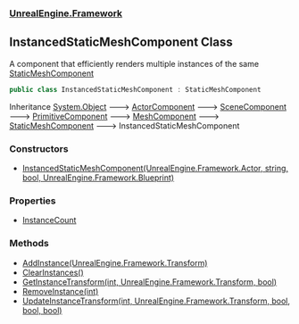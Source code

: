 ### [UnrealEngine.Framework](./UnrealEngine-Framework.md 'UnrealEngine.Framework')
## InstancedStaticMeshComponent Class
A component that efficiently renders multiple instances of the same [StaticMeshComponent](./UnrealEngine-Framework-StaticMeshComponent.md 'UnrealEngine.Framework.StaticMeshComponent')  
```csharp
public class InstancedStaticMeshComponent : StaticMeshComponent
```
Inheritance [System.Object](https://docs.microsoft.com/en-us/dotnet/api/System.Object 'System.Object') &#129106; [ActorComponent](./UnrealEngine-Framework-ActorComponent.md 'UnrealEngine.Framework.ActorComponent') &#129106; [SceneComponent](./UnrealEngine-Framework-SceneComponent.md 'UnrealEngine.Framework.SceneComponent') &#129106; [PrimitiveComponent](./UnrealEngine-Framework-PrimitiveComponent.md 'UnrealEngine.Framework.PrimitiveComponent') &#129106; [MeshComponent](./UnrealEngine-Framework-MeshComponent.md 'UnrealEngine.Framework.MeshComponent') &#129106; [StaticMeshComponent](./UnrealEngine-Framework-StaticMeshComponent.md 'UnrealEngine.Framework.StaticMeshComponent') &#129106; InstancedStaticMeshComponent  
### Constructors
- [InstancedStaticMeshComponent(UnrealEngine.Framework.Actor, string, bool, UnrealEngine.Framework.Blueprint)](./UnrealEngine-Framework-InstancedStaticMeshComponent-InstancedStaticMeshComponent(UnrealEngine-Framework-Actor_string_bool_UnrealEngine-Framework-Blueprint).md 'UnrealEngine.Framework.InstancedStaticMeshComponent.InstancedStaticMeshComponent(UnrealEngine.Framework.Actor, string, bool, UnrealEngine.Framework.Blueprint)')
### Properties
- [InstanceCount](./UnrealEngine-Framework-InstancedStaticMeshComponent-InstanceCount.md 'UnrealEngine.Framework.InstancedStaticMeshComponent.InstanceCount')
### Methods
- [AddInstance(UnrealEngine.Framework.Transform)](./UnrealEngine-Framework-InstancedStaticMeshComponent-AddInstance(UnrealEngine-Framework-Transform).md 'UnrealEngine.Framework.InstancedStaticMeshComponent.AddInstance(UnrealEngine.Framework.Transform)')
- [ClearInstances()](./UnrealEngine-Framework-InstancedStaticMeshComponent-ClearInstances().md 'UnrealEngine.Framework.InstancedStaticMeshComponent.ClearInstances()')
- [GetInstanceTransform(int, UnrealEngine.Framework.Transform, bool)](./UnrealEngine-Framework-InstancedStaticMeshComponent-GetInstanceTransform(int_UnrealEngine-Framework-Transform_bool).md 'UnrealEngine.Framework.InstancedStaticMeshComponent.GetInstanceTransform(int, UnrealEngine.Framework.Transform, bool)')
- [RemoveInstance(int)](./UnrealEngine-Framework-InstancedStaticMeshComponent-RemoveInstance(int).md 'UnrealEngine.Framework.InstancedStaticMeshComponent.RemoveInstance(int)')
- [UpdateInstanceTransform(int, UnrealEngine.Framework.Transform, bool, bool, bool)](./UnrealEngine-Framework-InstancedStaticMeshComponent-UpdateInstanceTransform(int_UnrealEngine-Framework-Transform_bool_bool_bool).md 'UnrealEngine.Framework.InstancedStaticMeshComponent.UpdateInstanceTransform(int, UnrealEngine.Framework.Transform, bool, bool, bool)')
